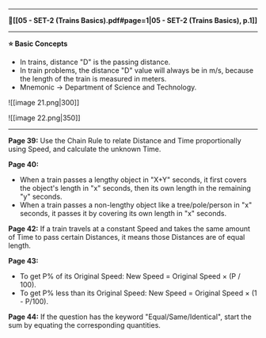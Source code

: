 
---

**📄[[05 - SET-2 (Trains Basics).pdf#page=1|05 - SET-2 (Trains Basics), p.1]]**

---

**⭐ Basic Concepts**

- In trains, distance "D" is the passing distance.
- In train problems, the distance "D" value will always be in m/s, because the length of the train is measured in meters.
- Mnemonic → Department of Science and Technology.

![[image 21.png|300]]

![[image 22.png|350]]

---



**Page 39:**
Use the Chain Rule to relate Distance and Time proportionally using Speed, and calculate the unknown Time.

**Page 40:**
- When a train passes a lengthy object in "X+Y" seconds, it first covers the object's length in "x" seconds, then its own length in the remaining "y" seconds.
- When a train passes a non-lengthy object like a tree/pole/person in "x" seconds, it passes it by covering its own length in "x" seconds.

**Page 42:**
If a train travels at a constant Speed and takes the same amount of Time to pass certain Distances, it means those Distances are of equal length.

**Page 43:**
- To get P% of its Original Speed: New Speed = Original Speed × (P / 100).
- To get P% less than its Original Speed: New Speed = Original Speed × (1 - P/100).

**Page 44:**
If the question has the keyword "Equal/Same/Identical", start the sum by equating the corresponding quantities.